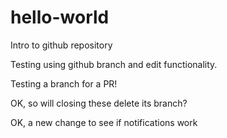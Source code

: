 # hello-world
Intro to github repository

Testing using github branch and edit functionality.

Testing a branch for a PR!

OK, so will closing these delete its branch?

OK, a new change to see if notifications work
